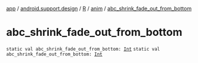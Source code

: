 [app](../../../index.md) / [android.support.design](../../index.md) / [R](../index.md) / [anim](index.md) / [abc_shrink_fade_out_from_bottom](./abc_shrink_fade_out_from_bottom.md)

# abc_shrink_fade_out_from_bottom

`static val abc_shrink_fade_out_from_bottom: `[`Int`](https://kotlinlang.org/api/latest/jvm/stdlib/kotlin/-int/index.html)
`static val abc_shrink_fade_out_from_bottom: `[`Int`](https://kotlinlang.org/api/latest/jvm/stdlib/kotlin/-int/index.html)
